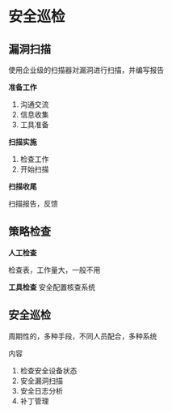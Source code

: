 # 安全巡检


## 漏洞扫描

使用企业级的扫描器对漏洞进行扫描，并编写报告

**准备工作**

1. 沟通交流
2. 信息收集
3. 工具准备

**扫描实施**

1. 检查工作
2. 开始扫描

**扫描收尾**

扫描报告，反馈

## 策略检查

**人工检查**

检查表，工作量大，一般不用

**工具检查**
安全配置核查系统


## 安全巡检

周期性的，多种手段，不同人员配合，多种系统

内容

1. 检查安全设备状态
2. 安全漏洞扫描
3. 安全日志分析
4. 补丁管理
